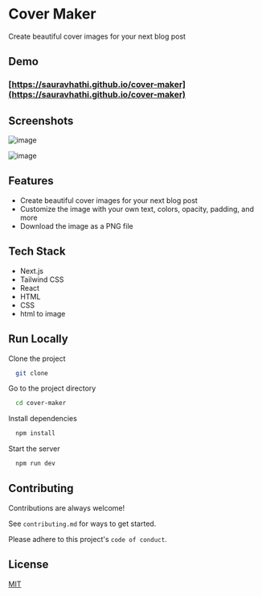 # Cover Maker

Create beautiful cover images for your next blog post

## Demo

### [https://sauravhathi.github.io/cover-maker](https://sauravhathi.github.io/cover-maker)

## Screenshots

![image](https://user-images.githubusercontent.com/61316762/215318993-6f36eb66-7ed5-4a01-b7b4-5f093622d066.png)

![image](https://user-images.githubusercontent.com/61316762/215318995-80964f72-7532-44a0-af81-56ea99bf0afb.png)

## Features

-   Create beautiful cover images for your next blog post
-   Customize the image with your own text, colors, opacity, padding, and more
-   Download the image as a PNG file

## Tech Stack

-   Next.js
-   Tailwind CSS
-   React
-   HTML
-   CSS
-   html to image

## Run Locally

Clone the project

```bash
  git clone
```

Go to the project directory

```bash
  cd cover-maker
```

Install dependencies

```bash
  npm install
```

Start the server

```bash
  npm run dev
```

## Contributing

Contributions are always welcome!

See `contributing.md` for ways to get started.

Please adhere to this project's `code of conduct`.

## License

[MIT](https://choosealicense.com/licenses/mit/)
